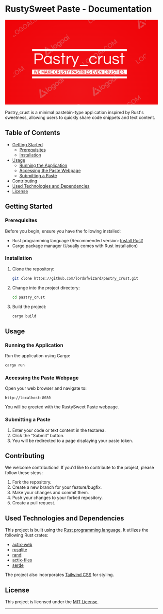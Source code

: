 
# RustySweet Paste - Documentation
![Image](Pastry_crust.png)

Pastry_crust is a minimal pastebin-type application inspired by Rust's sweetness, allowing users to quickly share code snippets and text content.

## Table of Contents

- [Getting Started](#getting-started)
  - [Prerequisites](#prerequisites)
  - [Installation](#installation)
- [Usage](#usage)
  - [Running the Application](#running-the-application)
  - [Accessing the Paste Webpage](#accessing-the-paste-webpage)
  - [Submitting a Paste](#submitting-a-paste)
- [Contributing](#contributing)
- [Used Technologies and Dependencies](#used-technologies-and-dependencies)
- [License](#license)

## Getting Started

### Prerequisites

Before you begin, ensure you have the following installed:

- Rust programming language (Recommended version: [Install Rust](https://www.rust-lang.org/tools/install))
- Cargo package manager (Usually comes with Rust installation)

### Installation

1. Clone the repository:

   ```bash
   git clone https://github.com/lordofwizard/pastry_crust.git
   ```

2. Change into the project directory:

   ```bash
   cd pastry_crust
   ```

3. Build the project:

   ```bash
   cargo build
   ```

## Usage

### Running the Application

Run the application using Cargo:

```bash
cargo run
```

### Accessing the Paste Webpage

Open your web browser and navigate to:

```
http://localhost:8080
```

You will be greeted with the RustySweet Paste webpage.

### Submitting a Paste

1. Enter your code or text content in the textarea.
2. Click the "Submit" button.
3. You will be redirected to a page displaying your paste token.

## Contributing

We welcome contributions! If you'd like to contribute to the project, please follow these steps:

1. Fork the repository.
2. Create a new branch for your feature/bugfix.
3. Make your changes and commit them.
4. Push your changes to your forked repository.
5. Create a pull request.

## Used Technologies and Dependencies

This project is built using the [Rust programming language](https://www.rust-lang.org/). It utilizes the following Rust crates:
- [actix-web](https://crates.io/crates/actix-web) 
- [rusqlite](https://crates.io/crates/rusqlite)
- [rand](https://crates.io/crates/rand)
- [actix-files](https://crates.io/crates/actix-files)
- [serde](https://crates.io/crates/serde)

The project also incorporates [Tailwind CSS](https://tailwindcss.com/) for styling.

## License

This project is licensed under the [MIT License](LICENSE).

---

